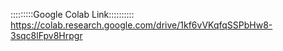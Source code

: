 :::::::::Google Colab Link::::::::::
https://colab.research.google.com/drive/1kf6vVKqfqSSPbHw8-3sqc8lFpv8Hrpgr
